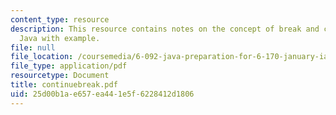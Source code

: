 ```yaml
---
content_type: resource
description: This resource contains notes on the concept of break and continue in
  Java with example.
file: null
file_location: /coursemedia/6-092-java-preparation-for-6-170-january-iap-2006/25d00b1ae657ea441e5f6228412d1806_continuebreak.pdf
file_type: application/pdf
resourcetype: Document
title: continuebreak.pdf
uid: 25d00b1a-e657-ea44-1e5f-6228412d1806
---
```

